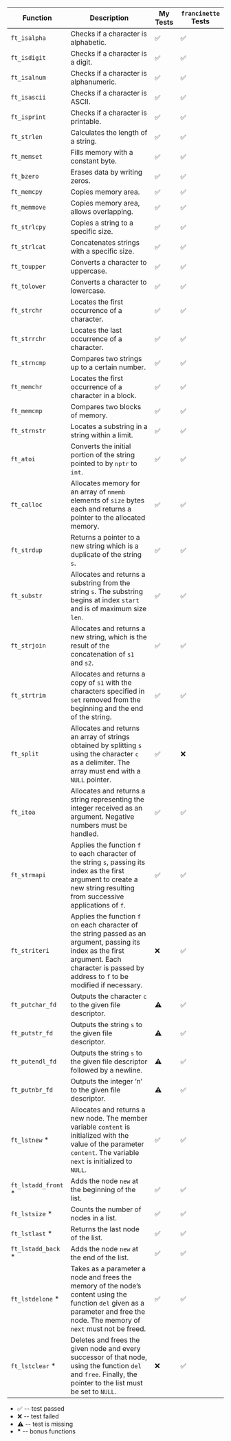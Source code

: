 | Function      | Description                                                | My Tests | `francinette` Tests |
|---------------|------------------------------------------------------------|----------|---------------------|
| `ft_isalpha`  | Checks if a character is alphabetic.                       | ✅       | ✅                  |
| `ft_isdigit`  | Checks if a character is a digit.                          | ✅       | ✅                  |
| `ft_isalnum`  | Checks if a character is alphanumeric.                     | ✅       | ✅                  |
| `ft_isascii`  | Checks if a character is ASCII.                            | ✅       | ✅                  |
| `ft_isprint`  | Checks if a character is printable.                        | ✅       | ✅                  |
| `ft_strlen`   | Calculates the length of a string.                         | ✅       | ✅                  |
| `ft_memset`   | Fills memory with a constant byte.                         | ✅       | ✅                  |
| `ft_bzero`    | Erases data by writing zeros.                              | ✅       | ✅                  |
| `ft_memcpy`   | Copies memory area.                                        | ✅       | ✅                  |
| `ft_memmove`  | Copies memory area, allows overlapping.                    | ✅       | ✅                  |
| `ft_strlcpy`  | Copies a string to a specific size.                        | ✅       | ✅                  |
| `ft_strlcat`  | Concatenates strings with a specific size.                 | ✅       | ✅                  |
| `ft_toupper`  | Converts a character to uppercase.                         | ✅       | ✅                  |
| `ft_tolower`  | Converts a character to lowercase.                         | ✅       | ✅                  |
| `ft_strchr`   | Locates the first occurrence of a character.               | ✅       | ✅                  |
| `ft_strrchr`  | Locates the last occurrence of a character.                | ✅       | ✅                  |
| `ft_strncmp`  | Compares two strings up to a certain number.               | ✅       | ✅                  |
| `ft_memchr`   | Locates the first occurrence of a character in a block.    | ✅       | ✅                  |
| `ft_memcmp`   | Compares two blocks of memory.                             | ✅       | ✅                  |
| `ft_strnstr`  | Locates a substring in a string within a limit.            | ✅       | ✅                  |
| `ft_atoi`     | Converts the initial portion of the string pointed to by `nptr` to `int`. | ✅ | ✅ |
| `ft_calloc`   | Allocates memory for an array of `nmemb` elements of `size` bytes each and returns a pointer to the allocated memory. | ✅ | ✅ |
| `ft_strdup`   | Returns a pointer to a new string which is a duplicate of the string `s`. | ✅ | ✅       |
| `ft_substr`   | Allocates and returns a substring from the string `s`. The substring begins at index `start` and is of maximum size `len`. | ✅ | ✅ |
| `ft_strjoin`  | Allocates and returns a new string, which is the result of the concatenation of `s1` and `s2`. | ✅ | ✅ |
| `ft_strtrim`  | Allocates and returns a copy of `s1` with the characters specified in `set` removed from the beginning and the end of the string. | ✅ | ✅ |
| `ft_split`    | Allocates and returns an array of strings obtained by splitting `s` using the character `c` as a delimiter. The array must end with a `NULL` pointer. | ✅ | ❌ |
| `ft_itoa`     | Allocates and returns a string representing the integer received as an argument. Negative numbers must be handled. | ✅ | ✅ |
| `ft_strmapi`  | Applies the function `f` to each character of the string `s`, passing its index as the first argument to create a new string resulting from successive applications of `f`. | ✅ | ✅ |
| `ft_striteri` | Applies the function `f` on each character of the string passed as an argument, passing its index as the first argument. Each character is passed by address to `f` to be modified if necessary. | ❌ | ✅ |
| `ft_putchar_fd`| Outputs the character `c` to the given file descriptor. | ⚠️ | ✅ |
| `ft_putstr_fd`| Outputs the string `s` to the given file descriptor. | ⚠️ | ✅ |
| `ft_putendl_fd`| Outputs the string `s` to the given file descriptor followed by a newline. | ⚠️ | ✅ |
| `ft_putnbr_fd`| Outputs the integer ’n’ to the given file descriptor. | ⚠️ | ✅ |
| `ft_lstnew` \*| Allocates and returns a new node. The member variable `content` is initialized with the value of the parameter `content`. The variable `next` is initialized to `NULL`. | ✅ | ✅ |
| `ft_lstadd_front` \*| Adds the node `new` at the beginning of the list. | ✅ | ✅ |
| `ft_lstsize` \*| Counts the number of nodes in a list. | ✅ | ✅ |
| `ft_lstlast` \*| Returns the last node of the list. | ✅ | ✅ |
| `ft_lstadd_back` \*| Adds the node `new` at the end of the list. | ✅ | ✅ |
| `ft_lstdelone` \*| Takes as a parameter a node and frees the memory of the node’s content using the function `del` given as a parameter and free the node. The memory of `next` must not be freed. | ✅ | ✅ |
| `ft_lstclear` \*| Deletes and frees the given node and every successor of that node, using the function `del` and `free`. Finally, the pointer to the list must be set to `NULL`. | ❌ | ✅ |

- ✅ -- test passed
- ❌ -- test failed
- ⚠️ -- test is missing
- **\*** -- bonus functions

